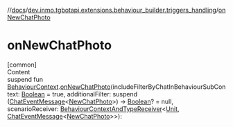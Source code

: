 //[docs](../../index.md)/[dev.inmo.tgbotapi.extensions.behaviour_builder.triggers_handling](index.md)/[onNewChatPhoto](on-new-chat-photo.md)



# onNewChatPhoto  
[common]  
Content  
suspend fun [BehaviourContext](../dev.inmo.tgbotapi.extensions.behaviour_builder/-behaviour-context/index.md).[onNewChatPhoto](on-new-chat-photo.md)(includeFilterByChatInBehaviourSubContext: [Boolean](https://kotlinlang.org/api/latest/jvm/stdlib/kotlin/-boolean/index.html) = true, additionalFilter: suspend ([ChatEventMessage](../dev.inmo.tgbotapi.types.message.abstracts/-chat-event-message/index.md)<[NewChatPhoto](../dev.inmo.tgbotapi.types.message.ChatEvents/-new-chat-photo/index.md)>) -> [Boolean](https://kotlinlang.org/api/latest/jvm/stdlib/kotlin/-boolean/index.html)? = null, scenarioReceiver: [BehaviourContextAndTypeReceiver](../dev.inmo.tgbotapi.extensions.behaviour_builder/index.md#%5Bdev.inmo.tgbotapi.extensions.behaviour_builder%2FBehaviourContextAndTypeReceiver%2F%2F%2FPointingToDeclaration%2F%5D%2FClasslikes%2F625018081)<[Unit](https://kotlinlang.org/api/latest/jvm/stdlib/kotlin/-unit/index.html), [ChatEventMessage](../dev.inmo.tgbotapi.types.message.abstracts/-chat-event-message/index.md)<[NewChatPhoto](../dev.inmo.tgbotapi.types.message.ChatEvents/-new-chat-photo/index.md)>>):   



